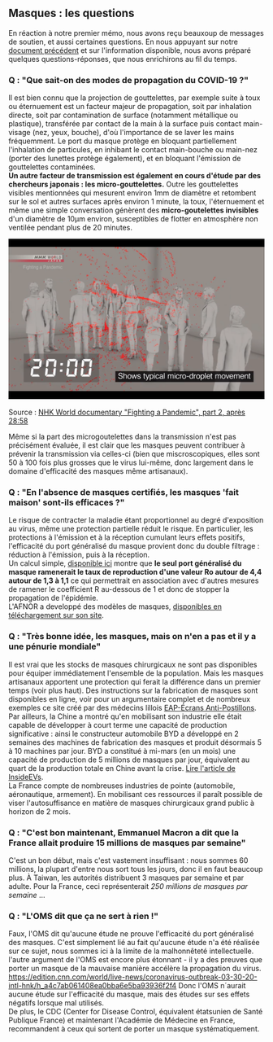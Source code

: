 ## Masques : les questions

En réaction à notre premier mémo, nous avons reçu beauxoup de messages de soutien, et aussi certaines questions. 
En nous appuyant sur notre [document précédent](Analyseportdemasque29mars.md) et sur l'information disponible, nous avons préparé quelques questions-réponses, que nous enrichirons au fil du temps.

### Q : "Que sait-on des modes de propagation du COVID-19 ?"
Il est bien connu que la projection de gouttelettes, par exemple suite à toux ou éternuement est un facteur majeur de propagation, soit par inhalation directe, soit par contamination de surface (notamment métallique ou plastique), transférée par contact de la main à la surface puis contact main-visage (nez, yeux, bouche), d'où l'importance de se laver les mains fréquemment. Le port du masque protège en bloquant partiellement l'inhalation de particules, en inhibant le contact main-bouche ou main-nez (porter des lunettes protège également), et en bloquant l'émission de gouttelettes contaminées.  
**Un autre facteur de transmission est également en cours d'étude par des chercheurs japonais : les micro-gouttelettes.** Outre les gouttelettes visibles mentionnées qui mesurent environ 1mm de diamètre et retombent sur le sol et autres surfaces après environ 1 minute, la toux, l'éternuement et même une simple conversation génèrent des **micro-goutelettes invisibles** d'un diamètre de 10µm environ, susceptibles de flotter en atmosphère non ventilée pendant plus de 20 minutes.  

<img src="https://github.com/fsteiner/K81/blob/master/NHK_screenshot.png" width="600">  
  
Source : [NHK World documentary "Fighting a Pandemic", part 2, après 28:58](https://www3.nhk.or.jp/nhkworld/en/ondemand/video/5001289/#)

Même si la part des microgoutelettes dans la transmission n'est pas précisément évaluée, il est clair que les masques peuvent contribuer à prévenir la transmission via celles-ci (bien que miscroscopiques, elles sont 50 à 100 fois plus grosses que le virus lui-même, donc largement dans le domaine d'efficacité des masques même artisanaux).

### Q : "En l'absence de masques certifiés, les masques 'fait maison' sont-ils efficaces ?"
Le risque de contracter la maladie étant proportionnel au degré d'exposition au virus, même une protection partielle réduit le risque. En particulier, les protections à l'émission et à la réception cumulant leurs effets positifs, l'efficacité du port généralisé du masque provient donc du double filtrage : réduction à l'émission, puis à la réception.  
Un calcul simple, [disponible ici](Impact.md) montre que **le seul port généralisé du masque ramenerait le taux de reproduction d'une valeur Ro autour de 4,4 autour de 1,3 à 1,1** ce qui permettrait en association avec d'autres mesures de ramener le coefficient R au-dessous de 1 et donc de stopper la propagation de l'épidémie.  
L'AFNOR a developpé des modèles de masques, [disponibles en téléchargement sur son site](https://www.afnor.org/actualites/coronavirus-telechargez-le-modele-de-masque-barriere/).

### Q : "Très bonne idée, les masques, mais on n'en a pas et il y a une pénurie mondiale"
Il est vrai que les stocks de masques chirurgicaux ne sont pas disponibles pour équiper immédiatement l'ensemble de la population. Mais les masques artisanaux apportent une protection qui ferait la différence dans un premier temps (voir plus haut). Des instructions sur la fabrication de masques sont disponibles en ligne, voir pour un argumentaire complet et de nombreux exemples ce site créé par des médecins lillois [EAP-Écrans Anti-Postillons](http://stop-postillons.fr/).  
Par ailleurs, la Chine a montré qu'en mobilisant son industrie elle était capable de développer à court terme une capacité de production significative : ainsi le constructeur automobile BYD a développé en 2 semaines des machines de fabrication des masques et produit désormais 5 à 10 machines par jour. BYD a constitué à mi-mars (en un mois) une capacité de production de 5 millions de masques par jour, équivalent au quart de la production totale en Chine avant la crise. [Lire l'article de InsideEVs](https://insideevs.com/news/404692/byd-world-largest-face-mask-factory/).  
La France compte de nombreuses industries de pointe (automobile, aéronautique, armement). En mobilisant ces ressources il paraît possible de viser l'autosuffisance en matière de masques chirurgicaux grand public à horizon de 2 mois.

### Q : "C'est bon maintenant, Emmanuel Macron a dit que la France allait produire 15 millions de masques par semaine"
C'est un bon début, mais c'est vastement insuffisant : nous sommes 60 millions, la plupart d'entre nous sort tous les jours, donc il en faut beaucoup plus.
À Taiwan, les autorités distribuent 3 masques par semaine et par adulte. Pour la France, ceci représenterait *250 millions de masques par semaine* ...

### Q : "L'OMS dit que ça ne sert à rien !"
Faux, l'OMS dit qu'aucune étude ne prouve l'efficacité du port généralisé des masques. C'est simplement lié au fait qu'aucune étude n'a été réalisée sur ce sujet, nous sommes ici à la limite de la malhonnêteté intellectuelle. l'autre argument de l'OMS est encore plus étonnant - il y a des preuves que porter un masque de la mauvaise manière accélère la propagation du virus. 
https://edition.cnn.com/world/live-news/coronavirus-outbreak-03-30-20-intl-hnk/h_a4c7ab061408ea0bba6e5ba93936f2f4
Donc l'OMS n´aurait aucune étude sur l'efficacité du masque, mais des études sur ses effets négatifs lorsque mal utilisés.  
De plus, le CDC (Center for Disease Control, équivalent étatsunien de Santé Publique France) et maintenant l'Académie de Médecine en France, recommandent à ceux qui sortent de porter un masque systématiquement.
